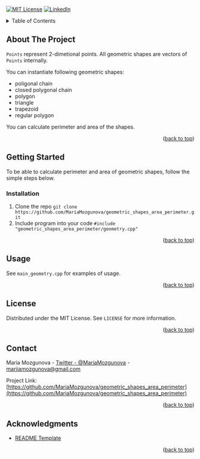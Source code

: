 <div id="top"></div>



<!-- PROJECT SHIELDS -->
[![MIT License][license-shield]][license-url]
[![LinkedIn][linkedin-shield]][linkedin-url]



<!-- TABLE OF CONTENTS -->
<details>
  <summary>Table of Contents</summary>
  <ol>
    <li>
      <a href="#about-the-project">About The Project</a>
    </li>
    <li>
      <a href="#getting-started">Getting Started</a>
      <ul>
        <li><a href="#installation">Installation</a></li>
      </ul>
    </li>
    <li><a href="#usage">Usage</a></li>
    <li><a href="#license">License</a></li>
    <li><a href="#contact">Contact</a></li>
    <li><a href="#acknowledgments">Acknowledgments</a></li>
  </ol>
</details>



<!-- ABOUT THE PROJECT -->
## About The Project

`Points` represent 2-dimetional points. All geometric shapes are vectors of `Points` internally.

You can instantiate following geometric shapes:
- poligonal chain
- closed polygonal chain
- polygon
- triangle
- trapezoid
- regular polygon

You can calculate perimeter and area of the shapes.


<p align="right">(<a href="#top">back to top</a>)</p>



<!-- GETTING STARTED -->
## Getting Started

To be able to calculate perimeter and area of geometric shapes, follow the simple steps below.

### Installation

1. Clone the repo `git clone https://github.com/MariaMozgunova/geometric_shapes_area_perimeter.git`
2. Include program into your code `#include "geometric_shapes_area_perimeter/geometry.cpp"`

<p align="right">(<a href="#top">back to top</a>)</p>



<!-- USAGE EXAMPLES -->
## Usage

See `main_geometry.cpp` for examples of usage.

<p align="right">(<a href="#top">back to top</a>)</p>



<!-- LICENSE -->
## License

Distributed under the MIT License. See `LICENSE` for more information.

<p align="right">(<a href="#top">back to top</a>)</p>



<!-- CONTACT -->
## Contact

Maria Mozgunova - [Twitter - @MariaMozgunova](https://twitter.com/MariaMozgunova) - mariiamozgunova@gmail.com

Project Link: [https://github.com/MariaMozgunova/geometric_shapes_area_perimeter](https://github.com/MariaMozgunova/geometric_shapes_area_perimeter)

<p align="right">(<a href="#top">back to top</a>)</p>



<!-- ACKNOWLEDGMENTS -->
## Acknowledgments

* [README Template](https://github.com/othneildrew/Best-README-Template)

<p align="right">(<a href="#top">back to top</a>)</p>



<!-- MARKDOWN LINKS & IMAGES -->
<!-- https://www.markdownguide.org/basic-syntax/#reference-style-links -->
[license-shield]: https://img.shields.io/github/license/othneildrew/Best-README-Template.svg?style=for-the-badge
[license-url]: https://github.com/MariaMozgunova/geometric_shapes_area_perimeter/blob/master/LICENSE
[linkedin-shield]: https://img.shields.io/badge/-LinkedIn-black.svg?style=for-the-badge&logo=linkedin&colorB=555
[linkedin-url]: https://www.linkedin.com/in/mariamozgunova/

